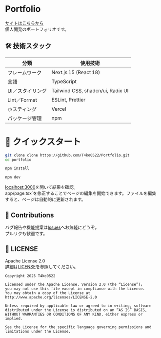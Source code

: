 # Portfolio

[サイトはこちらから](https://t4ko.vercel.app)  
個人開発のポートフォリオです。  

## 🛠 技術スタック

| 分類              | 使用技術                              |
| ----------------- | ------------------------------------- |
| フレームワーク    | Next.js 15 (React 18)                 |
| 言語              | TypeScript                            |
| UI／スタイリング  | Tailwind CSS, shadcn/ui, Radix UI     |
| Lint／Format      | ESLint, Prettier                      |
| ホスティング      | Vercel                                |
| パッケージ管理    | npm                                  |

# 🚀 クイックスタート
```bash
git clone clone https://github.com/T4ko0522/Portfolio.git
cd portfolio

npm install

npm dev
```
  
[localhost:3000](http://localhost:3000)を開いて結果を確認。  
app/page.tsx`を修正することでページの編集を開始できます。ファイルを編集すると、ページは自動的に更新されます。  

## 🤝 Contributions
バグ報告や機能提案は[Issues](https://github.com/T4ko0522/Portfolio/issues)へお気軽にどうぞ。  
プルリクも歓迎です。  

## 📄 LICENSE
Apache License 2.0  
詳細は[LICENSE](https://github.com/T4ko0522/Portfolio/blob/master/LICENSE)を参照してください。 
```
Copyright 2025 T4ko0522

Licensed under the Apache License, Version 2.0 (the “License”);
you may not use this file except in compliance with the License.
You may obtain a copy of the License at
http://www.apache.org/licenses/LICENSE-2.0

Unless required by applicable law or agreed to in writing, software
distributed under the License is distributed on an “AS IS” BASIS,
WITHOUT WARRANTIES OR CONDITIONS OF ANY KIND, either express or implied.

See the License for the specific language governing permissions and
limitations under the License.
```
